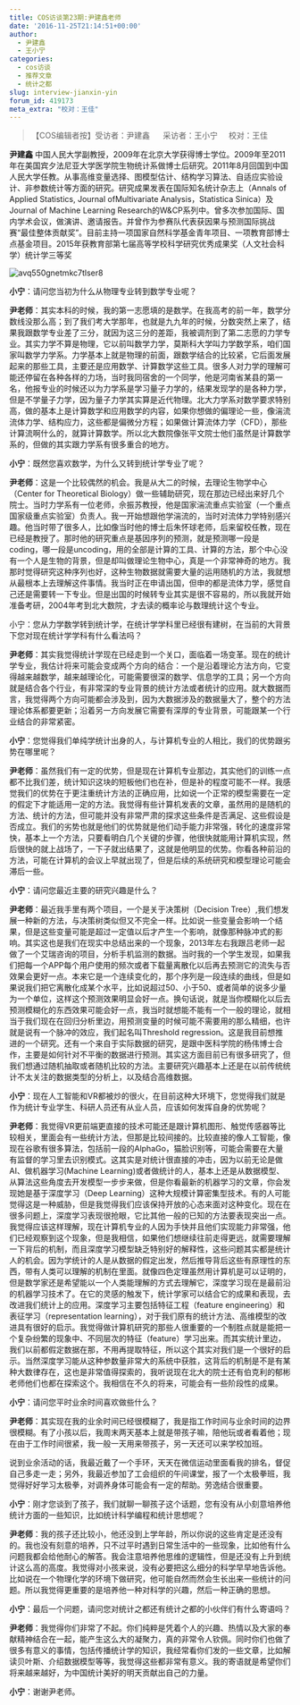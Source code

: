 ```yaml
---
title: COS访谈第23期:尹建鑫老师
date: '2016-11-25T21:14:51+00:00'
author:
  - 尹建鑫
  - 王小宁
categories:
  - cos访谈
  - 推荐文章
  - 统计之都
slug: interview-jianxin-yin
forum_id: 419173
meta_extra: "校对：王佳"
---
```


>【COS编辑者按】受访者：尹建鑫      采访者：王小宁     校对：王佳

**尹建鑫** 中国人民大学副教授，2009年在北京大学获得博士学位。2009年至2011年在美国宾夕法尼亚大学医学院生物统计系做博士后研究。2011年8月回国到中国人民大学任教。从事高维变量选择、图模型估计、结构学习算法、自适应实验设计、非参数统计等方面的研究。研究成果发表在国际知名统计杂志上（Annals of Applied Statistics, Journal ofMultivariate Analysis，Statistica Sinica）及Journal of Machine Learning Research的W&CP系列中。曾多次参加国际、国内学术会议，做演讲、邀请报告。并曾作为参赛队代表获因果与预测国际挑战赛“最佳整体贡献奖”。目前主持一项国家自然科学基金青年项目、一项教育部博士点基金项目。2015年获教育部第七届高等学校科学研究优秀成果奖（人文社会科学）统计学三等奖

<!--more-->

![avq550gnetmkc7tlser8](https://uploads.cosx.org/2016/11/AVQ550GNETMKC7TLSER8.png)

**小宁**：请问您当初为什么从物理专业转到数学专业呢？

**尹老师**：其实本科的时候，我的第一志愿填的是数学。在我高考的前一年，数学分数线没那么高；到了我们考大学那年，也就是九九年的时候，分数突然上来了，结果我跟数学专业差了三分，就因为这三分的差距，我被调剂到了第二志愿的力学专业。其实力学不算是物理，它以前叫数学力学，莫斯科大学叫力学数学系，咱们国家叫数学力学系。力学基本上就是物理的前面，跟数学结合的比较紧，它后面发展起来的那些工具，主要还是应用数学、计算数学这些工具。很多人对力学的理解可能还停留在各种各样的力场，当时我同宿舍的一个同学，他是河南省某县的第一名，他报专业的时候还以为力学系是学习量子力学的，结果发现学的是各种力学，但是不学量子力学，因为量子力学其实算是近代物理。北大力学系对数学要求特别高，做的基本上是计算数学和应用数学的内容，如果你想做的偏理论一些，像湍流流体力学、结构应力，这些都是偏微分方程；如果做计算流体力学（CFD），那些计算流啊什么的，就算计算数学。所以北大数院像张平文院士他们虽然是计算数学系的，但做的其实跟力学系有很多重合的地方。

**小宁**：既然您喜欢数学，为什么又转到统计学专业了呢？

**尹老师**：这是一个比较偶然的机会。我是从大二的时候，去理论生物学中心（Center for Theoretical Biology）做一些辅助研究，现在那边已经出来好几个院士。当时力学系有一位老师，佘振苏教授，他是国家湍流重点实验室（一个重点国家级重点实验室）负责人。我一开始想跟他学湍流的，当时对流体力学特别感兴趣。他当时带了很多人，比如像当时他的博士后朱怀球老师，后来留校任教，现在已经是教授了。那时他的研究重点是基因序列的预测，就是预测哪一段是coding，哪一段是uncoding，用的全部是计算的工具、计算的方法，那个中心没有一个人是生物的背景，但是却叫做理论生物中心，真是一个非常神奇的地方。我那时觉得研究这种序列也好，这种生物数据就需要大量的运用随机的方法，我就想从最根本上去理解这件事情。我当时正在申请出国，但申的都是流体力学，感觉自己还是需要转一下专业。但是出国的时候转专业其实是很不容易的，所以我就开始准备考研，2004年考到北大数院，才去读的概率论与数理统计这个专业。

小宁：您从力学数学转到统计学，在统计学学科里已经很有建树，在当前的大背景下您对现在统计学学科有什么看法吗？

**尹老师**：其实我觉得统计学现在已经走到一个关口，面临着一场变革。现在的统计学专业，我估计将来可能会变成两个方向的结合：一个是沿着理论方法方向，它变得越来越数学，越来越理论化，可能需要很深的数学、信息学的工具；另一个方向就是结合各个行业，有非常深的专业背景的统计方法或者统计的应用。就大数据而言，我觉得两个方向可能都会涉及到，因为大数据涉及的数据量大了，整个的方法理论体系都要更新；沿着另一方向发展它需要有深厚的专业背景，可能跟某一个行业结合的非常紧密。

**小宁**：您觉得我们单纯学统计出身的人，与计算机专业的人相比，我们的优势跟劣势在哪里呢？

**尹老师**：虽然我们有一定的优势，但是现在计算机专业那边，其实他们的训练一点都不比我们差，统计知识这块的短板他们也在补，但是补的程度可能不一样。我感觉我们的优势在于更注重统计方法的正确应用，比如说一个正常的模型需要在一定的假定下才能适用一定的方法。我觉得有些计算机发表的文章，虽然用的是随机的方法、统计的方法，但可能并没有非常严肃的探求这些条件是否满足、这些假设是否成立。我们的劣势也就是他们的优势就是他们动手能力非常强，转化的速度非常快，基本上一个方法，只要看明白几个关键的步骤，他很快就能用计算机实现，然后很快的就上战场了，一下子就出结果了，这就是他明显的优势。你看各种前沿的方法，可能在计算机的会议上早就出现了，但是后续的系统研究和模型理论可能会滞后一些。

**小宁**：请问您最近主要的研究兴趣是什么？

**尹老师**：最近我手里有两个项目，一个是关于决策树（Decision Tree）,我们想发展一种新的方法，与决策树类似但又不完全一样。比如说一些变量会影响一个结果，但是这些变量可能是超过一定值以后才产生一个影响，就像那种脉冲式的影响。其实这也是我们在现实中总结出来的一个现象，2013年左右我跟吕老师一起做了一个艾瑞咨询的项目，分析手机监测的数据。当时我的一个学生发现，如果我们把每一个APP每个用户使用的频次或者下载量离散化以后再去预测它的流失与否效果会更好一点。本来它是一个连续变化的，那个序列是一段连续的曲线，但是如果说我们把它离散化成某个水平，比如说超过50、小于50、或者简单的说多少量为一个单位，这样这个预测效果明显会好一点。换句话说，就是当你模糊化以后去预测模糊化的东西效果可能会好一点，我当时就想能不能有一个一般的理论，就相当于我们现在在回归分析里边，用预测变量的时候可能不需要用的那么精细，也许就是说有一个脉冲的效应，我们起名叫Threshold regression。这是我目前想推进的一个研究。还有一个来自于实际数据的研究，是跟中医科学院的杨伟博士合作，主要是如何针对不平衡的数据进行预测。其实这方面目前已有很多研究了，但我们想通过随机抽取或者随机比较的方法。主要研究兴趣基本上还是在以前传统统计不太关注的数据类型的分析上，以及结合高维数据。

**小宁**：现在人工智能和VR都被炒的很火，在目前这种大环境下，您觉得我们就是作为统计专业学生、科研人员还有从业人员，应该如何发挥自身的优势呢？

**尹老师**：我觉得VR更前端更直接的技术可能还是跟计算机图形、触觉传感器等比较相关，里面会有一些统计方法，但那是比较间接的。比较直接的像人工智能，像现在谷歌有很多算法，包括前一段的AlphaGo，猫脸识别等，可能会需要在大量有监督的学习里去识别模式。这其实是对统计很直接的冲击，因为以前无论是做AI、做机器学习(Machine Learning)或者做统计的人，基本上还是从数据模型、从算法这些角度去开发模型一步步来做，但是你看最新的机器学习的文章，你会发现她是基于深度学习（Deep Learning）这种大规模计算密集型技术。有的人可能觉得这是一种威胁，但是我觉得我们应该保持开放的心态来面对这种变化。现在在很多问题上，深度学习表现很抢眼，它比其他一般的已知的方法要表现突出一点。我觉得应该这样理解，现在计算机专业的人因为手快并且他们实现能力非常强，他们已经观察到这个现象，但是我相信，如果他们想继续往前走得更远，就需要理解一下背后的机制，而且深度学习模型缺乏特别好的解释性，这些问题其实都是统计人的机会。因为学统计的人是从数据的假定出发，然后推导背后这些有原理性的东西，带有人类可以理解的机制在里面。就像四色定理虽然用计算机是可以证明的，但是数学家还是希望能以一个人类能理解的方式去理解它，深度学习现在是最前沿的机器学习技术了。在它的灵感的触发下，统计学家可以结合它的成果和表现，去改进我们统计上的应用。深度学习主要包括特征工程（feature engineering）和表征学习（representation learning），对于我们原有的统计方法、高维模型的改进具有很好的启示。我觉得做计算机研究的那些人很重要的一个制胜点就是能把一个复杂纷繁的现象中、不同层次的特征（feature）学习出来。而其实统计里边，我们以前都假定数据在那，不用再提取特征，所以这个其实对我们是一个很好的启示。当然深度学习能从这种参数量非常大的系统中获胜，这背后的机制是不是有某种大数律存在，这也是非常值得探索的，我听说现在北大的院士还有伯克利的郁彬老师他们也都在探索这个。我相信在不久的将来，可能会有一些阶段性的成果。

**小宁**：请问您平时业余时间喜欢做些什么？

**尹老师**：其实现在我的业余时间已经很模糊了，我是指工作时间与业余时间的边界很模糊。有了小孩以后，我周末两天基本上就是带孩子嘛，陪他玩或者看着他；现在由于工作时间很紧，我一般一天用来带孩子，另一天还可以来学校加班。

说到业余活动的话，我最近戴了一个手环，天天在微信运动里面看我的排名，督促自己多走一走；另外，我最近参加了工会组织的午间课堂，报了一个太极拳班，我觉得好好学习太极拳，对调养身体可能会有一定的帮助。劳逸结合很重要。

**小宁**：刚才您谈到了孩子，我们就聊一聊孩子这个话题，您有没有从小刻意培养他统计方面的一些知识，比如统计科学编程和统计思想呢？

**尹老师**：我的孩子还比较小，他还没到上学年龄，所以你说的这些肯定是还没有的。我也没有刻意的培养，只不过平时遇到日常生活中的一些现象，比如他有什么问题我都会给他耐心的解答。我会注意培养他思维的逻辑性，但是还没有上升到统计这么高的高度。我觉得对小孩来说，没有必要把这么细分的科学早早地告诉他。比如说在一个物理化学的环境下做研究，他可能自然而然会生长出来一些统计的问题。所以我觉得更重要的是培养他一种对科学的兴趣，然后一种正确的思想。

**小宁**：最后一个问题，请问您对统计之都还有统计之都的小伙伴们有什么寄语吗？

**尹老师**：我觉得你们非常了不起。你们纯粹是凭着个人的兴趣、热情以及大家的奉献精神结合在一起，能产生这么大的凝聚力，真的非常令人钦佩。同时你们也做了很多有意义的事情，包括传播统计学的知识，我经常看你们发的一些文章，比如解读贝叶斯、介绍数据模型等等，我觉得这些都非常有意义。我的寄语就是希望你们将来越来越好，为中国统计美好的明天贡献出自己的力量。

**小宁**：谢谢尹老师。
